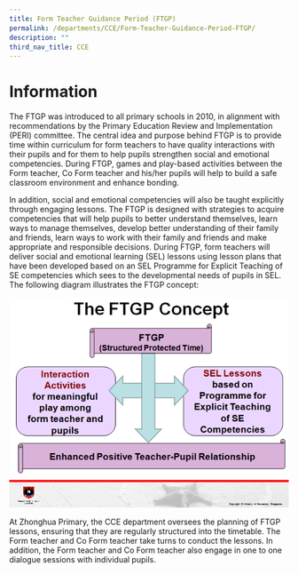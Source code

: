 ```yaml
---
title: Form Teacher Guidance Period (FTGP)
permalink: /departments/CCE/Form-Teacher-Guidance-Period-FTGP/
description: ""
third_nav_title: CCE
---
```

Information
===================================

The FTGP was introduced to all primary schools in 2010, in alignment with recommendations by the Primary Education Review and Implementation (PERI) committee. The central idea and purpose behind FTGP is to provide time within curriculum for form teachers to have quality interactions with their pupils and for them to help pupils strengthen social and emotional competencies. During FTGP, games and play-based activities between the Form teacher, Co Form teacher and his/her pupils will help to build a safe classroom environment and enhance bonding.

In addition, social and emotional competencies will also be taught explicitly through engaging lessons. The FTGP is designed with strategies to acquire competencies that will help pupils to better understand themselves, learn ways to manage themselves, develop better understanding of their family and friends, learn ways to work with their family and friends and make appropriate and responsible decisions. During FTGP, form teachers will deliver social and emotional learning (SEL) lessons using lesson plans that have been developed based on an SEL Programme for Explicit Teaching of SE competencies which sees to the developmental needs of pupils in SEL. The following diagram illustrates the FTGP concept:

![](/images/FGTP.png)

At Zhonghua Primary, the CCE department oversees the planning of FTGP lessons, ensuring that they are regularly structured into the timetable. The Form teacher and Co Form teacher take turns to conduct the lessons. In addition, the Form teacher and Co Form teacher also engage in one to one dialogue sessions with individual pupils.